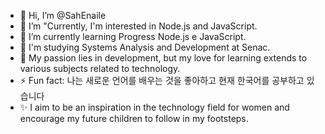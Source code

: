 - 👋 Hi, I’m @SahEnaile
- 👀 I’m "Currently, I'm interested in Node.js and JavaScript.
- 🌱 I’m currently learning Progress Node.js e JavaScript.
- 📖 I'm studying Systems Analysis and Development at Senac.
- 🤖 My passion lies in development, but my love for learning extends to various subjects related to technology.
- ⚡ Fun fact: 나는 새로운 언어를 배우는 것을 좋아하고 현재 한국어를 공부하고 있습니다
- ✨ I aim to be an inspiration in the technology field for women and encourage my future children to follow in my footsteps.

<!---
SahEnaile/SahEnaile is a ✨ special ✨ repository because its `README.md` (this file) appears on your GitHub profile.
You can click the Preview link to take a look at your changes.
--->
